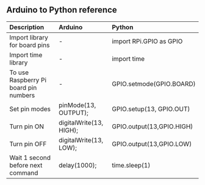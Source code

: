 ## Arduino to Python reference
| Description | Arduino | Python |
| :--- |:---| :---|
| Import library for board pins | - | import RPi.GPIO as GPIO |
| Import time library      | - | import time |
| To use Raspberry Pi board pin numbers | - | GPIO.setmode(GPIO.BOARD) |
| Set pin modes | pinMode(13, OUTPUT); | GPIO.setup(13, GPIO.OUT) |
| Turn pin ON | digitalWrite(13, HIGH); | GPIO.output(13,GPIO.HIGH) |
| Turn pin OFF | digitalWrite(13, LOW); | GPIO.output(13,GPIO.LOW) |
| Wait 1 second before next command | delay(1000); | time.sleep(1) |
